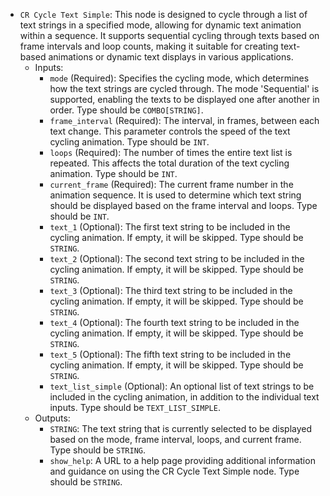 - `CR Cycle Text Simple`: This node is designed to cycle through a list of text strings in a specified mode, allowing for dynamic text animation within a sequence. It supports sequential cycling through texts based on frame intervals and loop counts, making it suitable for creating text-based animations or dynamic text displays in various applications.
    - Inputs:
        - `mode` (Required): Specifies the cycling mode, which determines how the text strings are cycled through. The mode 'Sequential' is supported, enabling the texts to be displayed one after another in order. Type should be `COMBO[STRING]`.
        - `frame_interval` (Required): The interval, in frames, between each text change. This parameter controls the speed of the text cycling animation. Type should be `INT`.
        - `loops` (Required): The number of times the entire text list is repeated. This affects the total duration of the text cycling animation. Type should be `INT`.
        - `current_frame` (Required): The current frame number in the animation sequence. It is used to determine which text string should be displayed based on the frame interval and loops. Type should be `INT`.
        - `text_1` (Optional): The first text string to be included in the cycling animation. If empty, it will be skipped. Type should be `STRING`.
        - `text_2` (Optional): The second text string to be included in the cycling animation. If empty, it will be skipped. Type should be `STRING`.
        - `text_3` (Optional): The third text string to be included in the cycling animation. If empty, it will be skipped. Type should be `STRING`.
        - `text_4` (Optional): The fourth text string to be included in the cycling animation. If empty, it will be skipped. Type should be `STRING`.
        - `text_5` (Optional): The fifth text string to be included in the cycling animation. If empty, it will be skipped. Type should be `STRING`.
        - `text_list_simple` (Optional): An optional list of text strings to be included in the cycling animation, in addition to the individual text inputs. Type should be `TEXT_LIST_SIMPLE`.
    - Outputs:
        - `STRING`: The text string that is currently selected to be displayed based on the mode, frame interval, loops, and current frame. Type should be `STRING`.
        - `show_help`: A URL to a help page providing additional information and guidance on using the CR Cycle Text Simple node. Type should be `STRING`.
